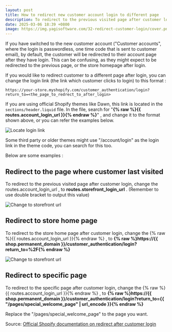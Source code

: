 ```yaml
---
layout: post
title: How to redirect new customer account login to different page
description: To redirect to the previous visited page after customer login, change the routes.account_login_url , to routes.storefront_login_url.
date: 2025-03-06 18:39 +0800
image: https://img.yagisoftware.com/32-redirect-customer-login/cover.png
---
```


If you have switched to the new customer account ("Customer accounts", where the login is passwordless, one time code that is sent to customer email), by default, the customer will be redirected to their account page after they have login. This can be confusing, as they might expect to be redirected to the previous page, or the store homepage after login.

If you would like to redirect customer to a different page after login, you can change the login link (the link which customer clicks to login) to this format : 

`https://your-store.myshopify.com/customer_authentication/login?return_to=<the_page_to_redrect_to_after_login>`


If you are using official Shopify themes like Dawn, this link is located in the `sections/header.liquid` file. In the file, search for "**{% raw %}{{ routes.account_login_url }}{% endraw %}**" , and change it to the format shown above, or you can refer the examples below.

![Locate login link](https://img.yagisoftware.com/32-redirect-customer-login/1_routes.png)

Some third party or older themes might use "/account/login" as the login link in the theme code, you can search for this too.



Below are some examples : 

## Redirect to the page where customer last visited

To redirect to the previous visited page after customer login, change the routes.account_login_url , to **routes.storefront_login_url** . (Remember to use double bracket to output this value)

![Change to storefront url](https://img.yagisoftware.com/32-redirect-customer-login/storefront_url.gif)

## Redirect to store home page

To redirect to the store home page after customer login, change the {% raw %}{{ routes.account_login_url }}{% endraw %} , to **{% raw %}https://{{ shop.permanent_domain }}/customer_authentication/login?return_to=%2F{% endraw %}**

![Change to storefront url](https://img.yagisoftware.com/32-redirect-customer-login/homepage_url.gif)


## Redirect to specific page

To redirect to the specific page after customer login, change the {% raw %}{{ routes.account_login_url }}{% endraw %} , to **{% raw %}https://{{ shop.permanent_domain }}/customer_authentication/login?return_to={{ "/pages/special_welcome_page" &#124; url_encode }}{% endraw %}**

Replace the "/pages/special_welcome_page" to the page you want.


Source: 
[Official Shopify documentation on redirect after customer login](https://shopify.dev/docs/storefronts/themes/login#direct-customers-back-to-another-page-on-the-online-store)
